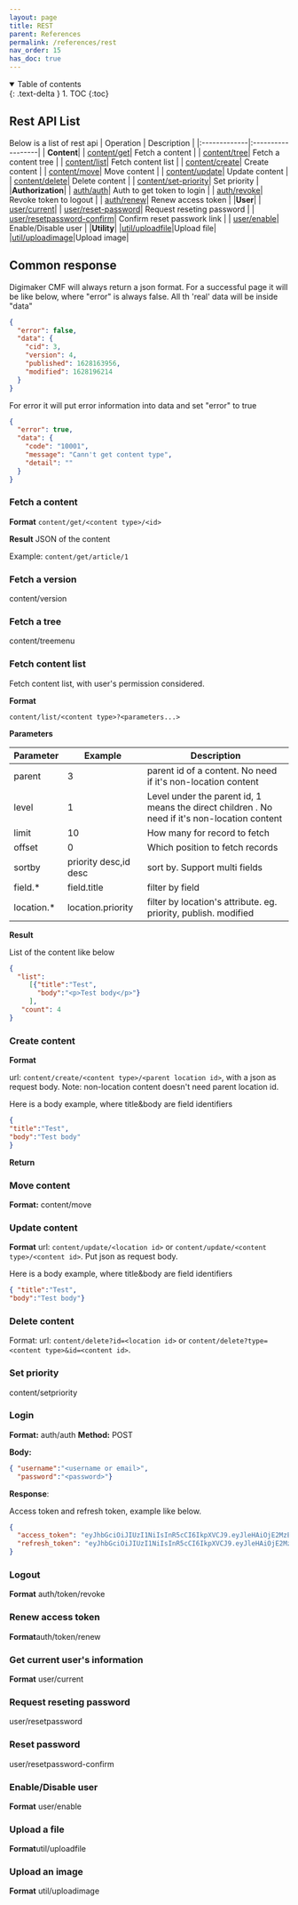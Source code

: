 ```yaml
---
layout: page
title: REST
parent: References
permalink: /references/rest
nav_order: 15
has_doc: true
---
```


<details open markdown="block">
  <summary>
    Table of contents
  </summary>
  {: .text-delta }
1. TOC
{:toc}
</details>

## Rest API List
Below is a list of rest api
| Operation        | Description  | 
|:-------------|:------------------|
| **Content**|
| [content/get](#fetch-a-content)| Fetch a content |
| [content/tree](#fetch-a-tree)| Fetch a content tree |
| [content/list](#fetch-content-list)| Fetch content list |
| [content/create](#create-content)| Create content |
| [content/move](#move-content)| Move content |
| [content/update](#update-content)| Update content |
| [content/delete](#delete-content)| Delete content |
| [content/set-priority](#set-priority)| Set priority |
|**Authorization**|
| [auth/auth](#login)| Auth to get token to login |
| [auth/revoke](#logout)| Revoke token to logout |
| [auth/renew](#renew-access-token)| Renew access token |
|**User**|
| [user/current](#get-current-users-information)| 
| [user/reset-password](#request-reseting-password)| Request reseting password   |
| [user/resetpassword-confirm](#reset-password)| Confirm reset passwork link |
| [user/enable](#enabledisable-user)| Enable/Disable user |
|**Utility**|
|[util/uploadfile](#util/uploadfile)|Upload file|
|[util/uploadimage](#util/uploadimage)|Upload image|

## Common response

Digimaker CMF will always return a json format. For a successful page it will be like below, where "error" is always false. All th 'real' data will be inside "data"

```json
{
  "error": false,
  "data": {
    "cid": 3,
    "version": 4,
    "published": 1628163956,
    "modified": 1628196214
  }
}

```

For error it will put error information into data and set "error" to true
```json
{
  "error": true,
  "data": {
    "code": "10001",
    "message": "Cann't get content type",
    "detail": ""
  }
}
```




### Fetch a content

**Format**
`content/get/<content type>/<id>`

**Result**
JSON of the content


Example: `content/get/article/1`


### Fetch a version
content/version

### Fetch a tree
content/treemenu

### Fetch content list
Fetch content list, with user's permission considered.

**Format**

`content/list/<content type>?<parameters...>`
  
**Parameters**
  
  | Parameter        |   Example | Description  |
| ------------- |-------------| -----|
|  parent    | 3 | parent id of a content. No need if it's non-location content |
|  level    | 1 | Level under the parent id, 1 means the direct children . No need if it's non-location content |
|  limit    | 10 | How many for record to fetch |
|  offset    | 0 | Which position to fetch records |
|  sortby    | priority desc,id desc | sort by. Support multi fields |
|  field.*    | field.title | filter by field |  
|  location.*       | location.priority | filter by location's attribute. eg. priority, publish. modified  |
  

**Result**

  List of the content like below
```json
{
  "list": 
     [{"title":"Test", 
       "body":"<p>Test body</p>"}
     ],   
   "count": 4
}  
```

### Create content  
**Format**

url: `content/create/<content type>/<parent location id>`, with a json as request body.  Note: non-location content doesn't need parent location id.

Here is a body example, where title&body are field identifiers
  ```json
{
  "title":"Test", 
  "body":"Test body"
 }
  ```
**Return**


 
  

### Move content
**Format:** content/move

### Update content
  
**Format**
url: `content/update/<location id>` or `content/update/<content type>/<content id>`. Put json as request body.  
  
Here is a body example, where title&body are field identifiers
  ```json
{ "title":"Test",
  "body":"Test body"}
 ```

### Delete content

Format:
url: `content/delete?id=<location id>` or `content/delete?type=<content type>&id=<content id>`.
  
### Set priority
content/setpriority

### Login
**Format:** auth/auth
**Method:** POST

**Body:** 

```json
{ "username":"<username or email>",
  "password":"<password>"}
 ```
 
**Response**:

Access token and refresh token, example like below.
```json
{
  "access_token": "eyJhbGciOiJIUzI1NiIsInR5cCI6IkpXVCJ9.eyJleHAiOjE2MzE1MzgzNDcsInVzZXJfaWQiOjEsInVzZXJfbmFtZSI6IkFkbWluaXN0cmF0b3IgQWRtaW4ifQ.VV3yJW7q5oZ4PVMj8d-2m224MmOP7PG3QJCWPL3mv0w",
  "refresh_token": "eyJhbGciOiJIUzI1NiIsInR5cCI6IkpXVCJ9.eyJleHAiOjE2MzE1NDYxNDcsImd1aWQiOiI4MWZjZjYzMC02ZWFhLTQwMjctOGI1Zi1kZjc2YjgwY2JjNDgiLCJ1c2VyX2lkIjoxfQ.DegXqhzWML1sgENCnZVjC_udW77_m_rkV0Us7-CcP-M"
}
```


### Logout
**Format** auth/token/revoke

### Renew access token
**Format**auth/token/renew


### Get current user's information
**Format** user/current

### Request reseting password
user/resetpassword

### Reset password
user/resetpassword-confirm

### Enable/Disable user
**Format** user/enable

### Upload a file
**Format**util/uploadfile

### Upload an image
**Format** util/uploadimage


